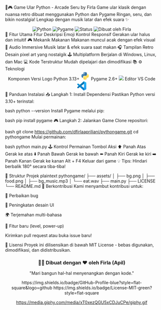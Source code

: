 🐍🎮 Game Ular Python - Arcade Seru by Firla
Game ular klasik dengan nuansa retro dibuat menggunakan Python dan Pygame
Ringan, seru, dan bikin nostalgia! Lengkap dengan musik latar dan efek suara ✨

<div align="center"> <img src="https://img.shields.io/badge/Python-3.13+-blue?logo=python&style=for-the-badge" alt="Python"> <img src="https://img.shields.io/badge/Pygame-2.6+-green?logo=pygame&style=for-the-badge" alt="Pygame"> <img src="https://img.shields.io/badge/Status-Selesai-purple?style=for-the-badge" alt="Status"> <img src="https://img.shields.io/badge/Made%20by-Firla-ff69b4?style=for-the-badge" alt="Dibuat oleh Firla"> </div>
🌟 Fitur Utama
Fitur	Deskripsi	Emoji
Kontrol Responsif	Gerakan ular halus dan intuitif	🎮
Mekanik Makanan	Makanan muncul acak dengan efek visual	🍎
Audio Immersive	Musik latar & efek suara saat makan	🎧
Tampilan Retro	Desain pixel art yang nostalgik	🕹️
Multiplatform	Berjalan di Windows, Linux, dan Mac	💻
Kode Terstruktur	Mudah dipelajari dan dimodifikasi	📚
⚙️ Teknologi
<div align="center">
Komponen	Versi	Logo
Python	3.13+	<img src="https://raw.githubusercontent.com/devicons/devicon/master/icons/python/python-original.svg" width="30">
Pygame	2.6+	<img src="https://www.pygame.org/images/logo_lofi.png" width="30">
Editor	VS Code	<img src="https://raw.githubusercontent.com/devicons/devicon/master/icons/vscode/vscode-original.svg" width="30">
</div>
🚀 Panduan Instalasi
📥 Langkah 1: Install Dependensi
Pastikan Python versi 3.10+ terinstal:

bash
python --version
Install Pygame melalui pip:

bash
pip install pygame
🎮 Langkah 2: Jalankan Game
Clone repositori:

bash
git clone https://github.com/dfirlaapriliani/pythongame.git
cd pythongame
Mulai permainan:

bash
python main.py
🕹️ Kontrol Permainan
Tombol	Aksi
⬆️ Panah Atas	Gerak ke atas
⬇️ Panah Bawah	Gerak ke bawah
⬅️ Panah Kiri	Gerak ke kiri
➡️ Panah Kanan	Gerak ke kanan
Alt + F4	Keluar dari game
💡 Tips: Hindari berbalik 180° secara tiba-tiba!

📂 Struktur Projek
plaintext
pythongame/
├── assets/
│   ├── bg.png
│   ├── food.png
│   ├── bg_music.mp3
│   └── eat.wav
├── main.py
├── LICENSE
└── README.md
🤝 Berkontribusi
Kami menyambut kontribusi untuk:

🐛 Perbaikan bug

🎨 Peningkatan desain UI

🌍 Terjemahan multi-bahasa

🚀 Fitur baru (level, power-up)

Kirimkan pull request atau buka issue baru!

📜 Lisensi
Proyek ini dilisensikan di bawah MIT License - bebas digunakan, dimodifikasi, dan didistribusikan.

<div align="center"> <h3>👩‍💻 Dibuat dengan ❤️ oleh Firla (Apil)</h3> <p>"Mari bangun hal-hal menyenangkan dengan kode."</p>
https://img.shields.io/badge/GitHub-Profile-blue?style=flat-square&logo=github
https://img.shields.io/badge/License-MIT-green?style=flat-square

https://media.giphy.com/media/xT0xezQGU5xCDJuCPe/giphy.gif

</div>
